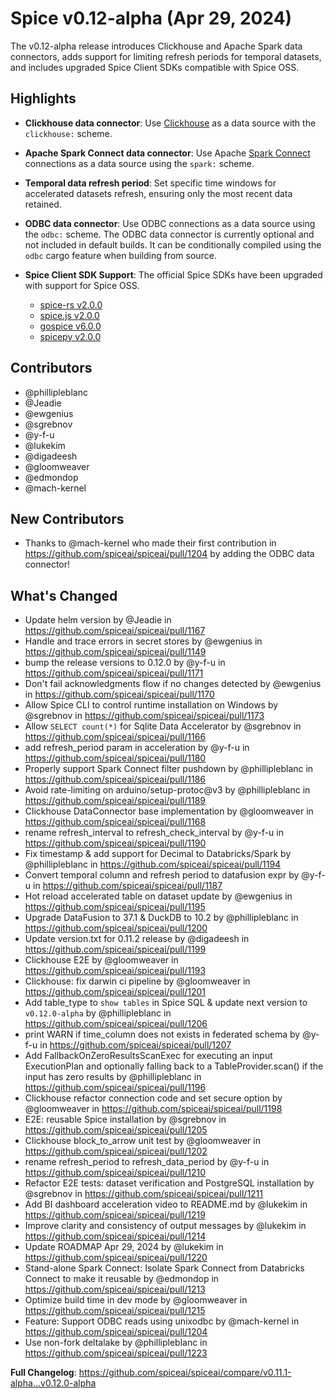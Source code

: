 # Spice v0.12-alpha (Apr 29, 2024)

The v0.12-alpha release introduces Clickhouse and Apache Spark data connectors, adds support for limiting refresh periods for temporal datasets, and includes upgraded Spice Client SDKs compatible with Spice OSS.

## Highlights

- **Clickhouse data connector**: Use [Clickhouse](https://clickhouse.com) as a data source with the `clickhouse:` scheme.

- **Apache Spark Connect data connector**: Use Apache [Spark Connect](https://spark.apache.org/spark-connect/) connections as a data source using the `spark:` scheme.

- **Temporal data refresh period**: Set specific time windows for accelerated datasets refresh, ensuring only the most recent data retained.

- **ODBC data connector**: Use ODBC connections as a data source using the `odbc:` scheme. The ODBC data connector is currently optional and not included in default builds. It can be conditionally compiled using the `odbc` cargo feature when building from source.

- **Spice Client SDK Support**: The official Spice SDKs have been upgraded with support for Spice OSS.
  - [spice-rs v2.0.0](https://github.com/spiceai/spice-rs/releases/tag/v2.0.0)
  - [spice.js v2.0.0](https://github.com/spiceai/spice.js/releases/tag/v2.0.0)
  - [gospice v6.0.0](https://github.com/spiceai/gospice/releases/tag/v6.0.0)
  - [spicepy v2.0.0](https://github.com/spiceai/spicepy/releases/tag/v2.0.0)

## Contributors

- @phillipleblanc
- @Jeadie
- @ewgenius
- @sgrebnov
- @y-f-u
- @lukekim
- @digadeesh
- @gloomweaver
- @edmondop
- @mach-kernel

## New Contributors

* Thanks to @mach-kernel who made their first contribution in https://github.com/spiceai/spiceai/pull/1204 by adding the ODBC data connector!

## What's Changed

* Update helm version by @Jeadie in https://github.com/spiceai/spiceai/pull/1167
* Handle and trace errors in secret stores by @ewgenius in https://github.com/spiceai/spiceai/pull/1149
* bump the release versions to 0.12.0 by @y-f-u in https://github.com/spiceai/spiceai/pull/1171
* Don't fail acknowledgments flow if no changes detected by @ewgenius in https://github.com/spiceai/spiceai/pull/1170
* Allow Spice CLI to control runtime installation on Windows by @sgrebnov in https://github.com/spiceai/spiceai/pull/1173
* Allow `SELECT count(*)` for Sqlite Data Accelerator by @sgrebnov in https://github.com/spiceai/spiceai/pull/1166
* add refresh_period param in acceleration by @y-f-u in https://github.com/spiceai/spiceai/pull/1180
* Properly support Spark Connect filter pushdown by @phillipleblanc in https://github.com/spiceai/spiceai/pull/1186
* Avoid rate-limiting on arduino/setup-protoc@v3 by @phillipleblanc in https://github.com/spiceai/spiceai/pull/1189
* Clickhouse DataConnector base implementation by @gloomweaver in https://github.com/spiceai/spiceai/pull/1168
* rename refresh_interval to refresh_check_interval by @y-f-u in https://github.com/spiceai/spiceai/pull/1190
* Fix timestamp & add support for Decimal to Databricks/Spark by @phillipleblanc in https://github.com/spiceai/spiceai/pull/1194
* Convert temporal column and refresh period to datafusion expr by @y-f-u in https://github.com/spiceai/spiceai/pull/1187
* Hot reload accelerated table on dataset update by @ewgenius in https://github.com/spiceai/spiceai/pull/1195
* Upgrade DataFusion to 37.1 & DuckDB to 10.2 by @phillipleblanc in https://github.com/spiceai/spiceai/pull/1200
* Update version.txt for 0.11.2 release by @digadeesh in https://github.com/spiceai/spiceai/pull/1199
* Clickhouse E2E by @gloomweaver in https://github.com/spiceai/spiceai/pull/1193
* Clickhouse: fix darwin ci pipeline by @gloomweaver in https://github.com/spiceai/spiceai/pull/1201
* Add table_type to `show tables` in Spice SQL & update next version to `v0.12.0-alpha` by @phillipleblanc in https://github.com/spiceai/spiceai/pull/1206
* print WARN if time_column does not exists in federated schema by @y-f-u in https://github.com/spiceai/spiceai/pull/1207
* Add FallbackOnZeroResultsScanExec for executing an input ExecutionPlan and optionally falling back to a TableProvider.scan() if the input has zero results by @phillipleblanc in https://github.com/spiceai/spiceai/pull/1196
* Clickhouse refactor connection code and set secure option by @gloomweaver in https://github.com/spiceai/spiceai/pull/1198
* E2E: reusable Spice installation by @sgrebnov in https://github.com/spiceai/spiceai/pull/1205
* Clickhouse block_to_arrow unit test by @gloomweaver in https://github.com/spiceai/spiceai/pull/1202
* rename refresh_period to refresh_data_period by @y-f-u in https://github.com/spiceai/spiceai/pull/1210
* Refactor E2E tests: dataset verification and PostgreSQL installation by @sgrebnov in https://github.com/spiceai/spiceai/pull/1211
* Add BI dashboard acceleration video to README.md by @lukekim in https://github.com/spiceai/spiceai/pull/1219
* Improve clarity and consistency of output messages by @lukekim in https://github.com/spiceai/spiceai/pull/1214
* Update ROADMAP Apr 29, 2024 by @lukekim in https://github.com/spiceai/spiceai/pull/1220
* Stand-alone Spark Connect: Isolate Spark Connect from Databricks Connect to make it reusable by @edmondop in https://github.com/spiceai/spiceai/pull/1213
* Optimize build time in dev mode by @gloomweaver in https://github.com/spiceai/spiceai/pull/1215
* Feature: Support ODBC reads using unixodbc by @mach-kernel in https://github.com/spiceai/spiceai/pull/1204
* Use non-fork deltalake by @phillipleblanc in https://github.com/spiceai/spiceai/pull/1223

**Full Changelog**: https://github.com/spiceai/spiceai/compare/v0.11.1-alpha...v0.12.0-alpha
